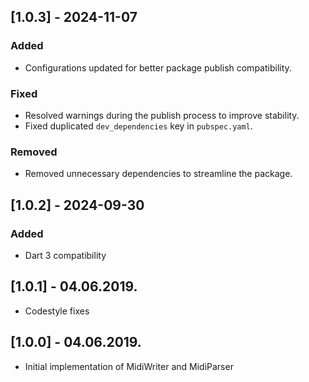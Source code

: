## [1.0.3] - 2024-11-07

### Added
- Configurations updated for better package publish compatibility.

### Fixed
- Resolved warnings during the publish process to improve stability.
- Fixed duplicated `dev_dependencies` key in `pubspec.yaml`.

### Removed
- Removed unnecessary dependencies to streamline the package.

## [1.0.2] - 2024-09-30

### Added
- Dart 3 compatibility

## [1.0.1] - 04.06.2019.

* Codestyle fixes

## [1.0.0] - 04.06.2019.

* Initial implementation of MidiWriter and MidiParser